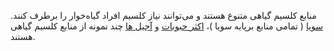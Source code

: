 منابع کلسیم گیاهی متنوع هستند و می‌توانند نیاز کلسیم افراد گیاه‌خوار را برطرف کنند.
[سویا] ( تمامی منابع برپایه سویا )، [اکثر حبوبات] و [آجیل ها] چند نمونه از منابع کلسیم گیاهی هستند.

[سویا]: https://www.healthline.com/nutrition/soybeans
[اکثر حبوبات]: https://www.botanical-online.com/en/food/calcium-legumes
[آجیل ها]: https://tools.myfooddata.com/nutrient-ranking-tool/calcium/nuts-and-seeds/highest
